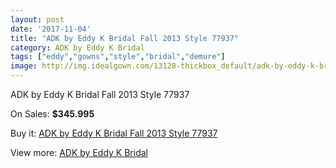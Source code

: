 ```yaml
---
layout: post
date: '2017-11-04'
title: "ADK by Eddy K Bridal Fall 2013 Style 77937"
category: ADK by Eddy K Bridal
tags: ["eddy","gowns","style","bridal","demure"]
image: http://img.idealgown.com/13128-thickbox_default/adk-by-eddy-k-bridal-fall-2013-style-77937.jpg
---
```

ADK by Eddy K Bridal Fall 2013 Style 77937

On Sales: **$345.995**
<a href="https://www.idealgown.com/en/adk-by-eddy-k-bridal/5275-adk-by-eddy-k-bridal-fall-2013-style-77937.html"><amp-img layout="responsive" width="600" height="600" src="//img.idealgown.com/13128-thickbox_default/adk-by-eddy-k-bridal-fall-2013-style-77937.jpg" alt="ADK by Eddy K Bridal Fall 2013 Style 77937 0" /></a>
<a href="https://www.idealgown.com/en/adk-by-eddy-k-bridal/5275-adk-by-eddy-k-bridal-fall-2013-style-77937.html"><amp-img layout="responsive" width="600" height="600" src="//img.idealgown.com/13129-thickbox_default/adk-by-eddy-k-bridal-fall-2013-style-77937.jpg" alt="ADK by Eddy K Bridal Fall 2013 Style 77937 1" /></a>

Buy it: [ADK by Eddy K Bridal Fall 2013 Style 77937](https://www.idealgown.com/en/adk-by-eddy-k-bridal/5275-adk-by-eddy-k-bridal-fall-2013-style-77937.html "ADK by Eddy K Bridal Fall 2013 Style 77937")

View more: [ADK by Eddy K Bridal](https://www.idealgown.com/en/73-adk-by-eddy-k-bridal "ADK by Eddy K Bridal")